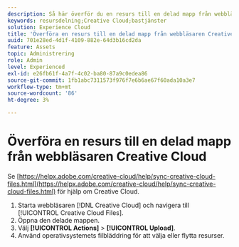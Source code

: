 ```yaml
---
description: Så här överför du en resurs till en delad mapp från webbläsaren Creative Cloud till Experience Cloud.
keywords: resursdelning;Creative Cloud;bastjänster
solution: Experience Cloud
title: 'Överföra en resurs till en delad mapp från webbläsaren Creative Cloud '
uuid: 701e28ed-4d1f-4109-882e-64d3b16cd2da
feature: Assets
topic: Administrering
role: Admin
level: Experienced
exl-id: e26fb61f-4a7f-4c02-ba80-87a9c0edea86
source-git-commit: 1fb1abc7311573f976f7e6b6ae67f60ada10a3e7
workflow-type: tm+mt
source-wordcount: '86'
ht-degree: 3%

---
```


# Överföra en resurs till en delad mapp från webbläsaren Creative Cloud

Se [https://helpx.adobe.com/creative-cloud/help/sync-creative-cloud-files.html](https://helpx.adobe.com/creative-cloud/help/sync-creative-cloud-files.html) för hjälp om Creative Cloud.

1. Starta webbläsaren [!DNL Creative Cloud] och navigera till [!UICONTROL Creative Cloud Files].
1. Öppna den delade mappen.
1. Välj **[!UICONTROL Actions]** > **[!UICONTROL Upload]**.
1. Använd operativsystemets filbläddring för att välja eller flytta resurser.
